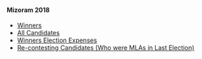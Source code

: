 #### Mizoram 2018
  * [Winners](https://www.myneta.info/mizoram2018/index.php?action=show_winners&sort=default)
  * [All Candidates](https://www.myneta.info/mizoram2018/)
  * [Winners Election Expenses](https://www.myneta.info/mizoram2018/index.php?action=showWinnersExpense&sortExp=default)
  * [ Re-contesting Candidates (Who were MLAs in Last Election)](https://www.myneta.info/mizoram2018/index.php?action=recontestAssetsComparison)